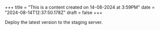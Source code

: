 +++
title = "This is a content created on 14-08-2024 at 3:59PM"
date = "2024-08-14T12:37:50.178Z"
draft = false
+++

  Deploy the latest version to the staging server.
        